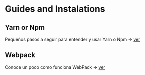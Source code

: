 
# Guides and Instalations

## Yarn or Npm

Pequeños pasos a seguir para entender y usar Yarn o Npm ->
[ver](/yarn_or_npm/README.md)

## Webpack

Conoce un poco como funciona WebPack ->
[ver](/webpack/README.md)
